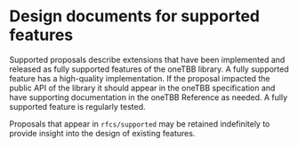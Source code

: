 # Design documents for supported features

Supported proposals describe extensions that have been implemented and
released as fully supported features of the oneTBB library. A fully supported
feature has a high-quality implementation. If the proposal impacted the
public API of the library it should appear in the oneTBB specification and
have supporting documentation in the oneTBB Reference as needed. A fully 
supported feature is regularly tested.

Proposals that appear in `rfcs/supported` may be retained indefinitely to
provide insight into the design of existing features.
